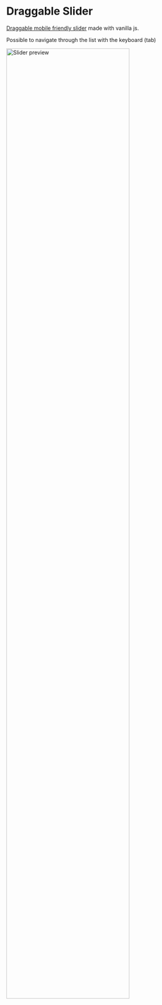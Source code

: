 # Draggable Slider
<a href="https://janisjuniors.github.io/Draggable-Slider">Draggable mobile friendly slider</a> made with vanilla js.

Possible to navigate through the list with the keyboard (tab)

<img src="https://user-images.githubusercontent.com/104723218/229343900-f6c5fe05-df88-4615-9c6b-f938388d0aa3.png" alt="Slider preview" width="80%">
